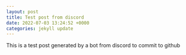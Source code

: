 ```yaml
---
layout: post
title: Test post from discord
date: 2022-07-03 13:24:52 +0000
categories: jekyll update
---
```

This is a test post generated by a bot from discord to commit to github

